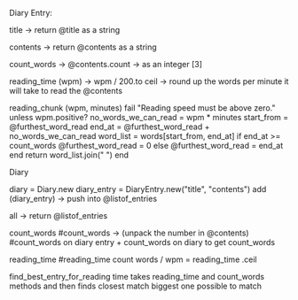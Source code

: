 
Diary Entry: 

title
-> return @title as a string

contents 
-> return @contents as a string 

count_words 
-> @contents.count -> as an integer [3]

reading_time (wpm) 
-> wpm / 200.to ceil -> round up the words per minute it will take to read the @contents 

reading_chunk (wpm, minutes)
fail "Reading speed must be above zero." unless wpm.positive?
    no_words_we_can_read = wpm * minutes
    start_from = @furthest_word_read
    end_at = @furthest_word_read + no_words_we_can_read
    word_list = words[start_from, end_at]
    if end_at >= count_words
      @furthest_word_read = 0
    else
      @furthest_word_read = end_at
    end
    return word_list.join(" ")
  end




Diary  

diary = Diary.new
diary_entry = DiaryEntry.new("title", "contents")
add (diary_entry) -> push into @listof_entries


all -> return @listof_entries 

count_words
#count_words -> (unpack the number in @contents)
#count_words on diary entry + count_words on diary to get count_words 

reading_time 
#reading_time  count words / wpm =  reading_time 
.ceil 

find_best_entry_for_reading time 
takes reading_time and count_words methods and then finds closest match 
biggest one possible to match








